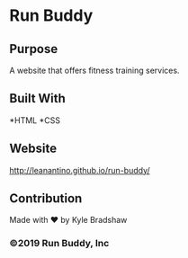 # Run Buddy

## Purpose
A website that offers fitness training services.

## Built With
*HTML
*CSS

## Website
http://leanantino.github.io/run-buddy/

## Contribution
Made with ❤️ by Kyle Bradshaw

### ©2019 Run Buddy, Inc 
